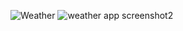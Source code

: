 ![Weather](https://github.com/user-attachments/assets/73d13560-94d8-4270-be9c-8f02038cc40a)
![weather app screenshot2](https://github.com/user-attachments/assets/cb1e5262-0c14-4d02-b19c-3411513e8ca4)
